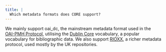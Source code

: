 ```yaml
---
title: |
  Which metadata formats does CORE support?
---
```

We mainly support oai\_dc, the mainstream metadata format used in the
[OAI-PMH Protocol](http://www.openarchives.org/OAI/openarchivesprotocol.html),
utilising the [Dublin Core](http://dublincore.org/documents/dcmi-terms/)
vocabulary, a popular vocabulary for bibliographic data.
We also support [RIOXX](http://rioxx.net/), a richer metadata
protocol, used mostly by the UK repositories.
